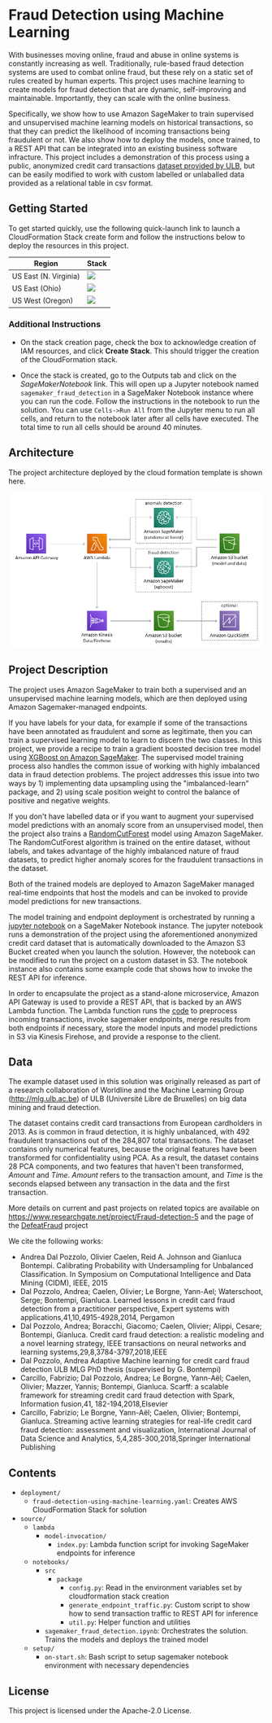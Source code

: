 # Fraud Detection using Machine Learning

With businesses moving online, fraud and abuse in online systems is constantly increasing as well. Traditionally, rule-based fraud detection systems are used to combat online fraud, but these rely on a static set of rules created by human experts. This project uses machine learning to create models for fraud detection that are dynamic, self-improving and maintainable. Importantly, they can scale with the online business.

Specifically, we show how to use Amazon SageMaker to train supervised and unsupervised machine learning models on historical transactions, so that they can predict the likelihood of incoming transactions being fraudulent or not. We also show how to deploy the models, once trained, to a REST API that can be integrated into an existing business software infracture. This project includes a demonstration of this process using a public, anonymized credit card transactions [dataset provided by ULB](https://www.kaggle.com/mlg-ulb/creditcardfraud), but can be easily modified to work with custom labelled or unlaballed data provided as a relational table in csv format.

## Getting Started

To get started quickly, use the following quick-launch link to launch a CloudFormation Stack create form and follow the instructions below to deploy the resources in this project.

| Region | Stack |
| ---- | ---- |
|US East (N. Virginia) | [<img src="https://s3.amazonaws.com/cloudformation-examples/cloudformation-launch-stack.png">](https://us-east-1.console.aws.amazon.com/cloudformation/home?region=us-east-1#/stacks/create/review?templateURL=https://sagemaker-solutions-us-east-1.s3-us-east-1.amazonaws.com/Fraud-detection-using-machine-learning/deployment/fraud-detection-using-machine-learning.yaml&stackName=SageMaker-Fraud-Machine-Learning) |
|US East (Ohio) | [<img src="https://s3.amazonaws.com/cloudformation-examples/cloudformation-launch-stack.png">](https://us-east-2.console.aws.amazon.com/cloudformation/home?region=us-east-2#/stacks/create/review?templateURL=https://sagemaker-solutions-us-east-2.s3-us-east-2.amazonaws.com/Fraud-detection-using-machine-learning/deployment/fraud-detection-using-machine-learning.yaml&stackName=SageMaker-Fraud-Machine-Learning) |
|US West (Oregon) | [<img src="https://s3.amazonaws.com/cloudformation-examples/cloudformation-launch-stack.png">](https://us-west-2.console.aws.amazon.com/cloudformation/home?region=us-west-2#/stacks/create/review?templateURL=https://sagemaker-solutions-us-west-2.s3-us-west-2.amazonaws.com/Fraud-detection-using-machine-learning/deployment/fraud-detection-using-machine-learning.yaml&stackName=SageMaker-Fraud-Machine-Learning) |


### Additional Instructions

* On the stack creation page, check the box to acknowledge creation of IAM resources, and click **Create Stack**. This should trigger the creation of the CloudFormation stack.

* Once the stack is created, go to the Outputs tab and click on the *SageMakerNotebook* link. This will open up a Jupyter notebook named `sagemaker_fraud_detection` in a SageMaker Notebook instance where you can run the code. Follow the instructions in the notebook to run the solution. You can use `Cells->Run All` from the Jupyter menu to run all cells, and return to the notebook later after all cells have executed. The total time to run all cells should be around 40 minutes.

## Architecture

The project architecture deployed by the cloud formation template is shown here.

![](deployment/architecture.png)

## Project Description
The project uses Amazon SageMaker to train both a supervised and an unsupervised machine learning models, which are then deployed using Amazon Sagemaker-managed endpoints.

If you have labels for your data, for example if some of the transactions have been annotated as fraudulent and some as legitimate, then you can train a supervised learning model to learn to discern the two classes. In this project, we provide a recipe to train a gradient boosted decision tree model using [XGBoost on Amazon SageMaker](https://docs.aws.amazon.com/sagemaker/latest/dg/xgboost.html). The supervised model training process also handles the common issue of working with highly imbalanced data in fraud detection problems. The project addresses this issue into two ways by 1) implementing data upsampling using the "imbalanced-learn" package, and 2) using scale position weight to control the balance of positive and negative weights.

If you don't have labelled data or if you want to augment your supervised model predictions with an anomaly score from an unsupervised model, then the project also trains a [RandomCutForest](https://docs.aws.amazon.com/sagemaker/latest/dg/randomcutforest.html) model using Amazon SageMaker. The RandomCutForest algorithm is trained on the entire dataset, without labels, and takes advantage of the highly imbalanced nature of fraud datasets, to predict higher anomaly scores for the fraudulent transactions in the dataset.

Both of the trained models are deployed to Amazon SageMaker managed real-time endpoints that host the models and can be invoked to provide model predictions for new transactions.

The model training and endpoint deployment is orchestrated by running a [jupyter notebook](source/notebooks/sagemaker_fraud_detection.ipynb) on a SageMaker Notebook instance. The jupyter notebook runs a demonstration of the project using the aforementioned anonymized credit card dataset that is automatically downloaded to the Amazon S3 Bucket created when you launch the solution. However, the notebook can be modified to run the project on a custom dataset in S3. The notebook instance also contains some example code that shows how to invoke the REST API for inference.

In order to encapsulate the project as a stand-alone microservice, Amazon API Gateway is used to provide a REST API, that is backed by an AWS Lambda function. The Lambda function runs the [code](https://github.com/awslabs/fraud-detection-using-machine-learning/blob/master/source/fraud_detection/index.py) to preprocess incoming transactions, invoke sagemaker endpoints, merge results from both endpoints if necessary, store the model inputs and model predictions in S3 via Kinesis Firehose, and provide a response to the client.

## Data


The example dataset used in this solution was originally released as part of a research collaboration of Worldline and
the Machine Learning Group (http://mlg.ulb.ac.be) of ULB (Université Libre de Bruxelles) on big data mining and fraud
detection.

The dataset contains credit card transactions from European cardholders in 2013. As is common in fraud detection,
it is highly unbalanced, with 492 fraudulent transactions out of the 284,807 total transactions. The dataset contains
only numerical features, because the original features have been transformed for confidentiality using PCA. As a result,
the dataset contains 28 PCA components, and two features that haven't been transformed, _Amount_ and _Time_.
_Amount_ refers to the transaction amount, and _Time_ is the seconds elapsed between any transaction in the data
and the first transaction.

More details on current and past projects on related topics are available on
https://www.researchgate.net/project/Fraud-detection-5 and the page of the
[DefeatFraud](https://mlg.ulb.ac.be/wordpress/portfolio_page/defeatfraud-assessment-and-validation-of-deep-feature-engineering-and-learning-solutions-for-fraud-detection/) project

We cite the following works:
* Andrea Dal Pozzolo, Olivier Caelen, Reid A. Johnson and Gianluca Bontempi. Calibrating Probability with Undersampling for Unbalanced Classification. In Symposium on Computational Intelligence and Data Mining (CIDM), IEEE, 2015
* Dal Pozzolo, Andrea; Caelen, Olivier; Le Borgne, Yann-Ael; Waterschoot, Serge; Bontempi, Gianluca. Learned lessons in credit card fraud detection from a practitioner perspective, Expert systems with applications,41,10,4915-4928,2014, Pergamon
* Dal Pozzolo, Andrea; Boracchi, Giacomo; Caelen, Olivier; Alippi, Cesare; Bontempi, Gianluca. Credit card fraud detection: a realistic modeling and a novel learning strategy, IEEE transactions on neural networks and learning systems,29,8,3784-3797,2018,IEEE
* Dal Pozzolo, Andrea Adaptive Machine learning for credit card fraud detection ULB MLG PhD thesis (supervised by G. Bontempi)
* Carcillo, Fabrizio; Dal Pozzolo, Andrea; Le Borgne, Yann-Aël; Caelen, Olivier; Mazzer, Yannis; Bontempi, Gianluca. Scarff: a scalable framework for streaming credit card fraud detection with Spark, Information fusion,41, 182-194,2018,Elsevier
* Carcillo, Fabrizio; Le Borgne, Yann-Aël; Caelen, Olivier; Bontempi, Gianluca. Streaming active learning strategies for real-life credit card fraud detection: assessment and visualization, International Journal of Data Science and Analytics, 5,4,285-300,2018,Springer International Publishing


## Contents

* `deployment/`
  * `fraud-detection-using-machine-learning.yaml`: Creates AWS CloudFormation Stack for solution
* `source/`
  * `lambda`
    * `model-invocation/`
      * `index.py`: Lambda function script for invoking SageMaker endpoints for inference
  * `notebooks/`
    * `src`
      * `package`
        * `config.py`: Read in the environment variables set by cloudformation stack creation
        * `generate_endpoint_traffic.py`: Custom script to show how to send transaction traffic to REST API for inference
        * `util.py`: Helper function and utilities
    * `sagemaker_fraud_detection.ipynb`: Orchestrates the solution. Trains the models and deploys the trained model
  * `setup/`
    * `on-start.sh`: Bash script to setup sagemaker notebook environment with necessary dependencies

## License

This project is licensed under the Apache-2.0 License.


